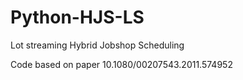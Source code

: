 # Python-HJS-LS
Lot streaming Hybrid Jobshop Scheduling

Code based on paper 10.1080/00207543.2011.574952
